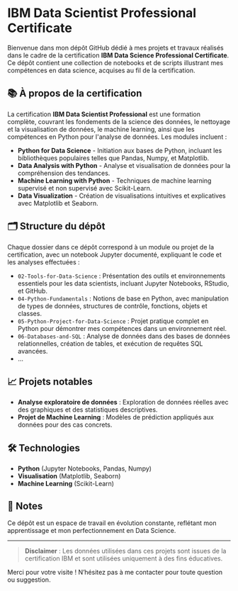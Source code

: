 # IBM Data Scientist Professional Certificate

Bienvenue dans mon dépôt GitHub dédié à mes projets et travaux réalisés dans le cadre de la certification **IBM Data Science Professional Certificate**. Ce dépôt contient une collection de notebooks et de scripts illustrant mes compétences en data science, acquises au fil de la certification.

## 📚 À propos de la certification

La certification **IBM Data Scientist Professional** est une formation complète, couvrant les fondements de la science des données, le nettoyage et la visualisation de données, le machine learning, ainsi que les compétences en Python pour l'analyse de données. Les modules incluent :

- **Python for Data Science** - Initiation aux bases de Python, incluant les bibliothèques populaires telles que Pandas, Numpy, et Matplotlib.
- **Data Analysis with Python** - Analyse et visualisation de données pour la compréhension des tendances.
- **Machine Learning with Python** - Techniques de machine learning supervisé et non supervisé avec Scikit-Learn.
- **Data Visualization** - Création de visualisations intuitives et explicatives avec Matplotlib et Seaborn.
  
## 🗂 Structure du dépôt

Chaque dossier dans ce dépôt correspond à un module ou projet de la certification, avec un notebook Jupyter documenté, expliquant le code et les analyses effectuées :

- `02-Tools-for-Data-Science` : Présentation des outils et environnements essentiels pour les data scientists, incluant Jupyter Notebooks, RStudio, et GitHub.
- `04-Python-Fundamentals` : Notions de base en Python, avec manipulation de types de données, structures de contrôle, fonctions, objets et classes.
- `05-Python-Project-for-Data-Science` : Projet pratique complet en Python pour démontrer mes compétences dans un environnement réel.
- `06-Databases-and-SQL` : Analyse de données dans des bases de données relationnelles, création de tables, et exécution de requêtes SQL avancées.
- ...

## 📈 Projets notables

- **Analyse exploratoire de données** : Exploration de données réelles avec des graphiques et des statistiques descriptives.
- **Projet de Machine Learning** : Modèles de prédiction appliqués aux données pour des cas concrets.

## 🛠 Technologies

- **Python** (Jupyter Notebooks, Pandas, Numpy)
- **Visualisation** (Matplotlib, Seaborn)
- **Machine Learning** (Scikit-Learn)

## 📝 Notes

Ce dépôt est un espace de travail en évolution constante, reflétant mon apprentissage et mon perfectionnement en Data Science.

---

> **Disclaimer** : Les données utilisées dans ces projets sont issues de la certification IBM et sont utilisées uniquement à des fins éducatives.

Merci pour votre visite ! N’hésitez pas à me contacter pour toute question ou suggestion.
